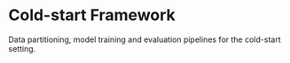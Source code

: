 # Cold-start Framework
Data partitioning, model training and evaluation pipelines for the cold-start setting.
